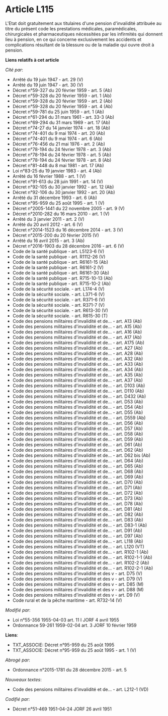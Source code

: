 # Article L115

L'Etat doit gratuitement aux titulaires d'une pension d'invalidité attribuée au titre du présent code les prestations
médicales, paramédicales, chirurgicales et pharmaceutiques nécessitées par les infirmités qui donnent lieu à pension, en ce
qui concerne exclusivement les accidents et complications résultant de la blessure ou de la maladie qui ouvre droit à
pension.

**Liens relatifs à cet article**

_Cité par_:

  - Arrêté du 19 juin 1947 - art. 29 (V)
  - Arrêté du 19 juin 1947 - art. 30 (V)
  - Décret n°59-327 du 20 février 1959 - art. 5 (Ab)
  - Décret n°59-328 du 20 février 1959 - art. 1 (Ab)
  - Décret n°59-328 du 20 février 1959 - art. 2 (Ab)
  - Décret n°59-328 du 20 février 1959 - art. 4 (Ab)
  - Décret n°59-781 du 25 juin 1959 - art. 1 (Ab)
  - Décret n°61-294 du 31 mars 1961 - art. 33-3 (Ab)
  - Décret n°69-294 du 31 mars 1969 - art. 17 (Ab)
  - Décret n°74-27 du 14 janvier 1974 - art. 18 (Ab)
  - Décret n°74-401 du 9 mai 1974 - art. 20 (Ab)
  - Décret n°74-401 du 9 mai 1974 - art. 6 (Ab)
  - Décret n°76-456 du 21 mai 1976 - art. 2 (Ab)
  - Décret n°78-194 du 24 février 1978 - art. 3 (Ab)
  - Décret n°78-194 du 24 février 1978 - art. 5 (Ab)
  - Décret n°78-194 du 24 février 1978 - art. 8 (Ab)
  - Décret n°81-448 du 8 mai 1981 - art. 17 (Ab)
  - Loi n°83-25 du 19 janvier 1983 - art. 4 (Ab)
  - Arrêté du 16 février 1988 - art. 1 (V)
  - Décret n°91-613 du 28 juin 1991 - art. 14 (V)
  - Décret n°92-105 du 30 janvier 1992 - art. 12 (Ab)
  - Décret n°92-106 du 30 janvier 1992 - art. 20 (Ab)
  - Arrêté du 31 décembre 1993 - art. 6 (Ab)
  - Décret n°95-959 du 25 août 1995 - art. 1 (V)
  - Décret n°2005-1441 du 22 novembre 2005 - art. 9 (V)
  - Décret n°2010-282 du 16 mars 2010 - art. 1 (V)
  - Arrêté du 3 janvier 2011 - art. 2 (V)
  - Arrêté du 20 avril 2012 - art. 6 (V)
  - Décret n°2014-1523 du 16 décembre 2014 - art. 3 (V)
  - Décret n°2015-200 du 20 février 2015 (V)
  - Arrêté du 16 avril 2015 - art. 3 (Ab)
  - Décret n°2016-1903 du 28 décembre 2016 - art. 6 (V)
  - Code de la santé publique - art. L5123-6 (V)
  - Code de la santé publique - art. R1112-26 (V)
  - Code de la santé publique - art. R6161-15 (Ab)
  - Code de la santé publique - art. R6161-2 (V)
  - Code de la santé publique - art. R6161-30 (Ab)
  - Code de la santé publique - art. R715-10-13 (Ab)
  - Code de la santé publique - art. R715-10-2 (Ab)
  - Code de la sécurité sociale. - art. L174-4 (V)
  - Code de la sécurité sociale. - art. L371-6 (V)
  - Code de la sécurité sociale. - art. R371-6 (V)
  - Code de la sécurité sociale. - art. R371-7 (V)
  - Code de la sécurité sociale. - art. R613-30 (V)
  - Code de la sécurité sociale. - art. R615-30 (T)
  - Code des pensions militaires d'invalidité et de... - art. A13 (Ab)
  - Code des pensions militaires d'invalidité et de... - art. A15 (Ab)
  - Code des pensions militaires d'invalidité et de... - art. A16 (Ab)
  - Code des pensions militaires d'invalidité et de... - art. A17 (Ab)
  - Code des pensions militaires d'invalidité et de... - art. A175 (Ab)
  - Code des pensions militaires d'invalidité et de... - art. A27 (Ab)
  - Code des pensions militaires d'invalidité et de... - art. A28 (Ab)
  - Code des pensions militaires d'invalidité et de... - art. A32 (Ab)
  - Code des pensions militaires d'invalidité et de... - art. A33 (Ab)
  - Code des pensions militaires d'invalidité et de... - art. A34 (Ab)
  - Code des pensions militaires d'invalidité et de... - art. A35 (Ab)
  - Code des pensions militaires d'invalidité et de... - art. A37 (Ab)
  - Code des pensions militaires d'invalidité et de... - art. D103 (Ab)
  - Code des pensions militaires d'invalidité et de... - art. D110 (Ab)
  - Code des pensions militaires d'invalidité et de... - art. D432 (Ab)
  - Code des pensions militaires d'invalidité et de... - art. D53 (Ab)
  - Code des pensions militaires d'invalidité et de... - art. D54 (Ab)
  - Code des pensions militaires d'invalidité et de... - art. D55 (Ab)
  - Code des pensions militaires d'invalidité et de... - art. D559 (Ab)
  - Code des pensions militaires d'invalidité et de... - art. D56 (Ab)
  - Code des pensions militaires d'invalidité et de... - art. D57 (Ab)
  - Code des pensions militaires d'invalidité et de... - art. D58 (Ab)
  - Code des pensions militaires d'invalidité et de... - art. D59 (Ab)
  - Code des pensions militaires d'invalidité et de... - art. D61 (Ab)
  - Code des pensions militaires d'invalidité et de... - art. D62 (Ab)
  - Code des pensions militaires d'invalidité et de... - art. D62 bis (Ab)
  - Code des pensions militaires d'invalidité et de... - art. D64 (Ab)
  - Code des pensions militaires d'invalidité et de... - art. D65 (Ab)
  - Code des pensions militaires d'invalidité et de... - art. D68 (Ab)
  - Code des pensions militaires d'invalidité et de... - art. D69 (Ab)
  - Code des pensions militaires d'invalidité et de... - art. D70 (Ab)
  - Code des pensions militaires d'invalidité et de... - art. D71 (Ab)
  - Code des pensions militaires d'invalidité et de... - art. D72 (Ab)
  - Code des pensions militaires d'invalidité et de... - art. D73 (Ab)
  - Code des pensions militaires d'invalidité et de... - art. D78 (Ab)
  - Code des pensions militaires d'invalidité et de... - art. D81 (Ab)
  - Code des pensions militaires d'invalidité et de... - art. D82 (Ab)
  - Code des pensions militaires d'invalidité et de... - art. D83 (Ab)
  - Code des pensions militaires d'invalidité et de... - art. D83-1 (Ab)
  - Code des pensions militaires d'invalidité et de... - art. D91 (Ab)
  - Code des pensions militaires d'invalidité et de... - art. D97 (Ab)
  - Code des pensions militaires d'invalidité et de... - art. L118 (Ab)
  - Code des pensions militaires d'invalidité et de... - art. L120 (VT)
  - Code des pensions militaires d'invalidité et de... - art. R102-1 (Ab)
  - Code des pensions militaires d'invalidité et de... - art. R102-1-1 (Ab)
  - Code des pensions militaires d'invalidité et de... - art. R102-2 (Ab)
  - Code des pensions militaires d'invalidité et de... - art. R102-2-1 (Ab)
  - Code des pensions militaires d'invalidité et des v - art. D75 (V)
  - Code des pensions militaires d'invalidité et des v - art. D79 (V)
  - Code des pensions militaires d'invalidité et des v - art. D85 (M)
  - Code des pensions militaires d'invalidité et des v - art. D88 (M)
  - Code des pensions militaires d'invalidité et des v - art. D9 (V)
  - Code rural et de la pêche maritime - art. R732-14 (V)

_Modifié par_:

  - Loi n°55-356 1955-04-03 art. 11 I JORF 4 avril 1955
  - Ordonnance 59-261 1959-02-04 art. 3 JORF 10 février 1959

**Liens**:

  - TXT_ASSOCIE: Décret n°95-959 du 25 août 1995
  - TXT_ASSOCIE: Décret n°95-959 du 25 août 1995 - art. 1 (V)

_Abrogé par_:

  - Ordonnance n°2015-1781 du 28 décembre 2015 - art. 5

_Nouveaux textes_:

  - Code des pensions militaires d'invalidité et de... - art. L212-1 (VD)

_Codifié par_:

  - Décret n°51-469 1951-04-24 JORF 26 avril 1951
